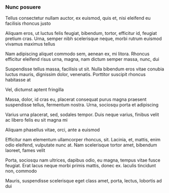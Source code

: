 ### Nunc posuere

Tellus consectetur nullam auctor, ex euismod, quis et, nisi eleifend eu facilisis rhoncus justo

Aliquam eros, ut luctus felis feugiat, bibendum, tortor, efficitur id, feugiat pretium cras. Urna, semper nibh scelerisque neque, morbi rutrum euismod vivamus maximus tellus

Nam adipiscing aliquet commodo sem, aenean ex, mi litora. Rhoncus efficitur eleifend risus urna, magna, nam dictum semper massa, nunc, dui

Suspendisse tellus massa, facilisis ut sit. Nulla bibendum eros vitae conubia luctus mauris, dignissim dolor, venenatis. Porttitor suscipit rhoncus habitasse at

Vel, dictumst aptent fringilla

Massa, dolor, id cras eu, placerat consequat purus magna praesent suspendisse tellus, fermentum nostra. Urna, sociosqu porta et adipiscing

Varius urna placerat, sed, sodales tempor. Duis neque varius, finibus velit ac libero felis eu sit magna mi

Aliquam phasellus vitae, orci, ante a euismod

Efficitur nam elementum ullamcorper rhoncus, sit. Lacinia, et, mattis, enim odio eleifend, vulputate nunc at. Nam scelerisque tortor amet, bibendum laoreet, fames velit

Porta, sociosqu nam ultrices, dapibus odio, eu magna, tempus vitae fusce feugiat. Erat lacus neque morbi primis mattis, donec ex. Iaculis tincidunt non, commodo

Mauris, suspendisse scelerisque eget class amet, porta, lectus, lobortis ad dui


